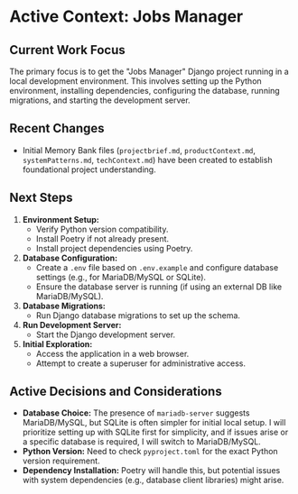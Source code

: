 # Active Context: Jobs Manager

## Current Work Focus
The primary focus is to get the "Jobs Manager" Django project running in a local development environment. This involves setting up the Python environment, installing dependencies, configuring the database, running migrations, and starting the development server.

## Recent Changes
- Initial Memory Bank files (`projectbrief.md`, `productContext.md`, `systemPatterns.md`, `techContext.md`) have been created to establish foundational project understanding.

## Next Steps
1. **Environment Setup:**
    - Verify Python version compatibility.
    - Install Poetry if not already present.
    - Install project dependencies using Poetry.
2. **Database Configuration:**
    - Create a `.env` file based on `.env.example` and configure database settings (e.g., for MariaDB/MySQL or SQLite).
    - Ensure the database server is running (if using an external DB like MariaDB/MySQL).
3. **Database Migrations:**
    - Run Django database migrations to set up the schema.
4. **Run Development Server:**
    - Start the Django development server.
5. **Initial Exploration:**
    - Access the application in a web browser.
    - Attempt to create a superuser for administrative access.

## Active Decisions and Considerations
- **Database Choice:** The presence of `mariadb-server` suggests MariaDB/MySQL, but SQLite is often simpler for initial local setup. I will prioritize setting up with SQLite first for simplicity, and if issues arise or a specific database is required, I will switch to MariaDB/MySQL.
- **Python Version:** Need to check `pyproject.toml` for the exact Python version requirement.
- **Dependency Installation:** Poetry will handle this, but potential issues with system dependencies (e.g., database client libraries) might arise.
